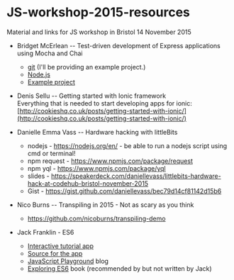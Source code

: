 # JS-workshop-2015-resources
Material and links for JS workshop in Bristol 14 November 2015

- Bridget McErlean -- Test-driven development of Express applications using Mocha and Chai
  * [git](https://git-scm.com/) (I'll be providing an example project.)
  * [Node.js](https://nodejs.org/en/)
  * [Example project](https://github.com/zubron/tdd-express-mocha-chai)

- Denis Sellu  --  Getting started with Ionic framework     
  Everything that is needed to start developing apps for ionic:    
  [http://cookieshq.co.uk/posts/getting-started-with-ionic/](http://cookieshq.co.uk/posts/getting-started-with-ionic/)
  
- Danielle Emma Vass  --  Hardware hacking with littleBits

    * nodejs - https://nodejs.org/en/ - be able to run a nodejs script using cmd or terminal!
    * npm request - https://www.npmjs.com/package/request
    * npm yql - https://www.npmjs.com/package/yql
    * slides - https://speakerdeck.com/daniellevass/littlebits-hardware-hack-at-codehub-bristol-november-2015
    * Gist - https://gist.github.com/daniellevass/bec79d14cf81142d15b6

- Nico Burns  --  Transpiling in 2015 - Not as scary as you think
  * https://github.com/nicoburns/transpiling-demo

- Jack Franklin - ES6 
  * [Interactive tutorial app](http://bristol-js-es6.surge.sh/#/?_k=h81g2s)
  * [Source for the app](https://github.com/jackfranklin/interactive-es6)
  * [JavaScript Playground](http://javascriptplayground.com/) blog
  * [Exploring ES6](http://exploringjs.com/) book (recommended by but not written by Jack)

